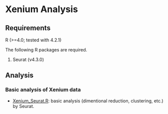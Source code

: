 # Xenium Analysis

## Requirements
R (>=4.0; tested with 4.2.1)

The following R packages are required.
1. Seurat (v4.3.0)

## Analysis
### Basic analysis of Xenium data
- [Xenium_Seurat.R](./Xenium_Seurat.R): basic analysis (dimentional reduction, clustering, etc.) by Seurat.

